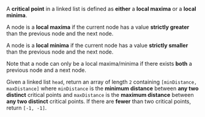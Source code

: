 A **critical point** in a linked list is defined as **either** a **local maxima** or a **local minima**.

A node is a **local maxima** if the current node has a value **strictly greater** than the previous node and the next node.

A node is a **local minima** if the current node has a value **strictly smaller** than the previous node and the next node.

Note that a node can only be a local maxima/minima if there exists **both** a previous node and a next node.

Given a linked list `head`, return an array of length `2` containing `[minDistance, maxDistance]` where `minDistance` is the **minimum distance** between **any two distinct** critical points and `maxDistance` is the **maximum distance** between **any two distinct** critical points. If there are **fewer** than two critical points, return `[-1, -1]`.